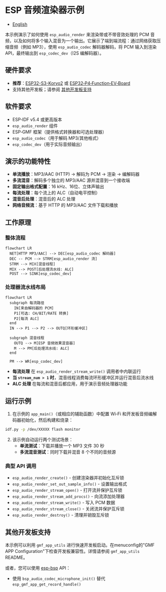 # ESP 音频渲染器示例

- [English](./README.md)

本示例演示了如何使用 `esp_audio_render` 来渲染带或不带音效处理的 PCM 音频，以及如何将多个输入混音为一个输出。它展示了端到端流程：通过网络获取压缩音频（例如 MP3），使用 `esp_audio_codec` 解码器解码，将 PCM 输入到渲染 API，最终输出到 `esp_codec_dev`（I2S 编解码器）。

## 硬件要求

- **推荐**：[ESP32-S3-Korvo2](https://docs.espressif.com/projects/esp-adf/en/latest/design-guide/dev-boards/user-guide-esp32-s3-korvo-2.html) 或 [ESP32‑P4‑Function‑EV‑Board](https://docs.espressif.com/projects/esp-dev-kits/en/latest/esp32p4/esp32-p4-function-ev-board/user_guide.html)
- 支持其他开发板；请参阅 [其他开发板支持](#其他开发板支持)

## 软件要求

- ESP‑IDF v5.4 或更高版本
- `esp_audio_render` 组件
- ESP‑GMF 框架（提供格式转换器和可选处理器）
- `esp_audio_codec`（用于解码 MP3/其他格式）
- `esp_codec_dev`（用于实际音频输出）

## 演示的功能特性

- **单流播放**：MP3/AAC (HTTP) → 解码为 PCM → 渲染 → 编解码器
- **多流混音**：解码多个独立的 MP3/AAC 源并混音到一个接收端
- **固定输出格式配置**：16 kHz、16位、立体声输出
- **每流处理**：每个流上的 ALC（自动电平控制）
- **混音后处理**：混音后的 ALC 处理
- **网络音频流**：基于 HTTP 的 MP3/AAC 文件下载和播放

## 工作原理

### 整体流程
```mermaid
flowchart LR
  NET[HTTP MP3/AAC] --> DEC[esp_audio_codec 解码器]
  DEC -- PCM --> STRM[esp_audio_render 流]
  STRM --> MIX[混音线程]
  MIX --> POST[后处理流水线: ALC]
  POST --> SINK[esp_codec_dev]
```

### 处理器流水线布局
```mermaid
flowchart LR
  subgraph 每流路径
    IN[来自解码器的 PCM]
    P1[可选: CH/BIT/RATE 转换]
    P2[每流 ALC]
  end
  IN --> P1 --> P2 --> OUTQ[环形缓冲区]

  subgraph 混音线程
    OUTQ --> M[ESP 音频效果混音器]
    M --> PM[后处理流水线: ALC]
  end

  PM --> WR[esp_codec_dev]
```

- **每流处理** 在 `esp_audio_render_stream_write()` 调用者中内联运行
- **当 `stream_num > 1` 时**，混音线程消费每流环形缓冲区并运行混音后流水线
- **ALC 处理** 在每流和混音后都应用，用于演示音频处理器功能

## 运行示例

1. 在示例的 `app_main()`（或相应的辅助函数）中配置 Wi‑Fi 和开发板音频编解码器初始化，然后构建和烧录：
```bash
idf.py -p /dev/XXXXX flash monitor
```

2. 该示例自动运行两个测试场景：
   - **单流测试**：下载并播放一个 MP3 文件 30 秒
   - **多流混音测试**：同时下载并混音 8 个不同的音频源

### 典型 API 调用
- `esp_audio_render_create()` - 创建渲染器并初始化互斥锁
- `esp_audio_render_set_out_sample_info()` - 设置输出格式
- `esp_audio_render_stream_open()` - 打开流并保护互斥锁
- `esp_audio_render_stream_add_procs()` - 向流添加处理器
- `esp_audio_render_stream_write()` - 写入 PCM 数据
- `esp_audio_render_stream_close()` - 关闭流并保护互斥锁
- `esp_audio_render_destroy()` - 清理并销毁互斥锁

## 其他开发板支持

本示例可以利用 `gmf_app_utils` 进行快速开发板启动。在menuconfig的"GMF APP Configuration"下检查开发板兼容性。详情请参阅 `gmf_app_utils` README。

或者，您可以使用 [esp-bsp](https://github.com/espressif/esp-bsp/tree/master) API：
- 使用 `bsp_audio_codec_microphone_init()` 替代 `esp_gmf_app_get_record_handle()`
